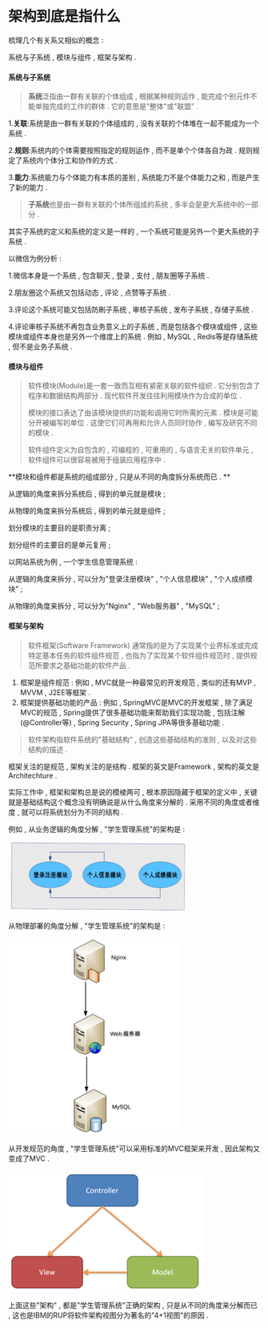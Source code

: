# 架构到底是指什么

梳理几个有关系又相似的概念 :

系统与子系统 , 模块与组件 , 框架与架构 .

#### 系统与子系统

> **系统**泛指由一群有关联的个体组成 , 根据某种规则运作 , 能完成个别元件不能单独完成的工作的群体 . 它的意思是"整体"或"联盟" .

1.**关联**:系统是由一群有关联的个体组成的 , 没有关联的个体堆在一起不能成为一个系统 .

2.**规则**:系统内的个体需要按照指定的规则运作 , 而不是单个个体各自为政 . 规则规定了系统内个体分工和协作的方式 .

3.**能力**:系统能力与个体能力有本质的差别 , 系统能力不是个体能力之和 , 而是产生了新的能力 .

> **子系统**也是由一群有关联的个体所组成的系统 , 多半会是更大系统中的一部分 .

其实子系统的定义和系统的定义是一样的 , 一个系统可能是另外一个更大系统的子系统 .

以微信为例分析 :

1.微信本身是一个系统 , 包含聊天 , 登录 , 支付 , 朋友圈等子系统 .

2.朋友圈这个系统又包括动态 , 评论 , 点赞等子系统 .

3.评论这个系统可能又包括防刷子系统 , 审核子系统 , 发布子系统 , 存储子系统 .

4.评论审核子系统不再包含业务意义上的子系统 , 而是包括各个模块或组件 , 这些模块或组件本身也是另外一个维度上的系统 . 例如 , MySQL , Redis等是存储系统 , 但不是业务子系统 .

#### 模块与组件

> 软件模块\(Module\)是一套一致而互相有紧密关联的软件组织 . 它分别包含了程序和数据结构两部分 . 现代软件开发往往利用模块作为合成的单位 .
>
> 模块的接口表达了由该模块提供的功能和调用它时所需的元素 . 模块是可能分开被编写的单位 . 这使它们可再用和允许人员同时协作 , 编写及研究不同的模块 .
>
> 软件组件定义为自包含的 , 可编程的 , 可重用的 , 与语言无关的软件单元 , 软件组件可以很容易被用于组装应用程序中 .

**模块和组件都是系统的组成部分 , 只是从不同的角度拆分系统而已 . **

从逻辑的角度来拆分系统后 , 得到的单元就是模块 ;

从物理的角度来拆分系统后 , 得到的单元就是组件 ;

划分模块的主要目的是职责分离 ;

划分组件的主要目的是单元复用 ;

以网站系统为例 , 一个学生信息管理系统 :

从逻辑的角度来拆分 , 可以分为"登录注册模块" , "个人信息模块" , "个人成绩模块" ;

从物理的角度来拆分 , 可以分为"Nginx" , "Web服务器" , "MySQL" ;

#### 框架与架构

> 软件框架\(Software Framework\) 通常指的是为了实现某个业界标准或完成特定基本任务的软件组件规范 , 也指为了实现某个软件组件规范时 , 提供规范所要求之基础功能的软件产品 .

1. 框架是组件规范 :  例如 , MVC就是一种最常见的开发规范 , 类似的还有MVP , MVVM , J2EE等框架 . 
2. 框架提供基础功能的产品 : 例如 , SpringMVC是MVC的开发框架 , 除了满足MVC的规范 , Spring提供了很多基础功能来帮助我们实现功能 , 包括注解\(@Controller等\) , Spring Security , Spring JPA等很多基础功能 . 

> 软件架构指软件系统的"基础结构" , 创造这些基础结构的准则 , 以及对这些结构的描述 .

框架关注的是规范 , 架构关注的是结构 . 框架的英文是Framework , 架构的英文是Architechture .

实际工作中 , 框架和架构总是说的模棱两可 , 根本原因隐藏于框架的定义中 , 关键就是基础结构这个概念没有明确说是从什么角度来分解的 . 采用不同的角度或者维度 , 就可以将系统划分为不同的结构 .

例如 , 从业务逻辑的角度分解 , "学生管理系统"的架构是 :

![](/assets/luojijiaodu.png)

从物理部署的角度分解 , "学生管理系统"的架构是 :

![](/assets/wulibushu.png)

从开发规范的角度 , "学生管理系统"可以采用标准的MVC框架来开发 , 因此架构又变成了MVC .

![](/assets/kaifaguifan.png)

上面这些"架构" , 都是"学生管理系统"正确的架构 , 只是从不同的角度来分解而已 , 这也是IBM的RUP将软件架构视图分为著名的"4+1视图"的原因 . 

